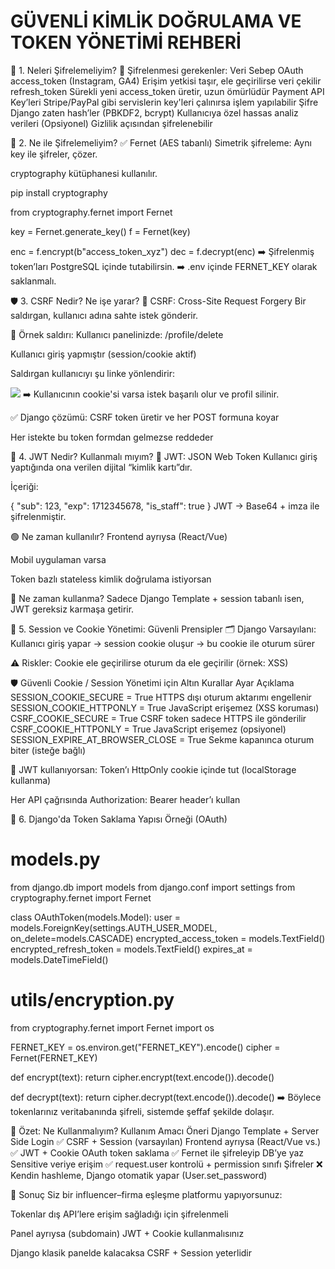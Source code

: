 # GÜVENLİ KİMLİK DOĞRULAMA VE TOKEN YÖNETİMİ REHBERİ
🧩 1. Neleri Şifrelemeliyim?
🎯 Şifrelenmesi gerekenler:
Veri	Sebep
OAuth access_token (Instagram, GA4)	Erişim yetkisi taşır, ele geçirilirse veri çekilir
refresh_token	Sürekli yeni access_token üretir, uzun ömürlüdür
Payment API Key’leri	Stripe/PayPal gibi servislerin key'leri çalınırsa işlem yapılabilir
Şifre	Django zaten hash’ler (PBKDF2, bcrypt)
Kullanıcıya özel hassas analiz verileri	(Opsiyonel) Gizlilik açısından şifrelenebilir

🔐 2. Ne ile Şifrelemeliyim?
✅ Fernet (AES tabanlı)
Simetrik şifreleme: Aynı key ile şifreler, çözer.

cryptography kütüphanesi kullanılır.


pip install cryptography

from cryptography.fernet import Fernet

key = Fernet.generate_key()
f = Fernet(key)

enc = f.encrypt(b"access_token_xyz")
dec = f.decrypt(enc)
➡️ Şifrelenmiş token’ları PostgreSQL içinde tutabilirsin.
➡️ .env içinde FERNET_KEY olarak saklanmalı.

🛡️ 3. CSRF Nedir? Ne işe yarar?
📌 CSRF: Cross-Site Request Forgery
Bir saldırgan, kullanıcı adına sahte istek gönderir.

🧪 Örnek saldırı:
Kullanıcı panelinizde: /profile/delete

Kullanıcı giriş yapmıştır (session/cookie aktif)

Saldırgan kullanıcıyı şu linke yönlendirir:

<img src="https://seninsiten.com/profile/delete" />
➡️ Kullanıcının cookie'si varsa istek başarılı olur ve profil silinir.

✅ Django çözümü:
CSRF token üretir ve her POST formuna koyar

Her istekte bu token formdan gelmezse reddeder

🔑 4. JWT Nedir? Kullanmalı mıyım?
📌 JWT: JSON Web Token
Kullanıcı giriş yaptığında ona verilen dijital “kimlik kartı”dır.

İçeriği:

{
  "sub": 123,
  "exp": 1712345678,
  "is_staff": true
}
JWT → Base64 + imza ile şifrelenmiştir.

🟢 Ne zaman kullanılır?
Frontend ayrıysa (React/Vue)

Mobil uygulaman varsa

Token bazlı stateless kimlik doğrulama istiyorsan

🔴 Ne zaman kullanma?
Sadece Django Template + session tabanlı isen, JWT gereksiz karmaşa getirir.

🔐 5. Session ve Cookie Yönetimi: Güvenli Prensipler
🗂️ Django Varsayılanı:
Kullanıcı giriş yapar → session cookie oluşur → bu cookie ile oturum sürer

⚠️ Riskler:
Cookie ele geçirilirse oturum da ele geçirilir (örnek: XSS)

🛡️ Güvenli Cookie / Session Yönetimi için Altın Kurallar
Ayar	Açıklama
SESSION_COOKIE_SECURE = True	HTTPS dışı oturum aktarımı engellenir
SESSION_COOKIE_HTTPONLY = True	JavaScript erişemez (XSS koruması)
CSRF_COOKIE_SECURE = True	CSRF token sadece HTTPS ile gönderilir
CSRF_COOKIE_HTTPONLY = True	JavaScript erişemez (opsiyonel)
SESSION_EXPIRE_AT_BROWSER_CLOSE = True	Sekme kapanınca oturum biter (isteğe bağlı)

🔐 JWT kullanıyorsan:
Token’ı HttpOnly cookie içinde tut (localStorage kullanma)

Her API çağrısında Authorization: Bearer <token> header’ı kullan

💬 6. Django'da Token Saklama Yapısı Örneği (OAuth)

# models.py
from django.db import models
from django.conf import settings
from cryptography.fernet import Fernet

class OAuthToken(models.Model):
    user = models.ForeignKey(settings.AUTH_USER_MODEL, on_delete=models.CASCADE)
    encrypted_access_token = models.TextField()
    encrypted_refresh_token = models.TextField()
    expires_at = models.DateTimeField()

# utils/encryption.py
from cryptography.fernet import Fernet
import os

FERNET_KEY = os.environ.get("FERNET_KEY").encode()
cipher = Fernet(FERNET_KEY)

def encrypt(text):
    return cipher.encrypt(text.encode()).decode()

def decrypt(text):
    return cipher.decrypt(text.encode()).decode()
➡️ Böylece tokenlarınız veritabanında şifreli, sistemde şeffaf şekilde dolaşır.

🧠 Özet: Ne Kullanmalıyım?
Kullanım Amacı	Öneri
Django Template + Server Side Login	✅ CSRF + Session (varsayılan)
Frontend ayrıysa (React/Vue vs.)	✅ JWT + Cookie
OAuth token saklama	✅ Fernet ile şifreleyip DB’ye yaz
Sensitive veriye erişim	✅ request.user kontrolü + permission sınıfı
Şifreler	❌ Kendin hashleme, Django otomatik yapar (User.set_password)

📌 Sonuç
Siz bir influencer–firma eşleşme platformu yapıyorsunuz:

Tokenlar dış API’lere erişim sağladığı için şifrelenmeli

Panel ayrıysa (subdomain) JWT + Cookie kullanmalısınız

Django klasik panelde kalacaksa CSRF + Session yeterlidir

